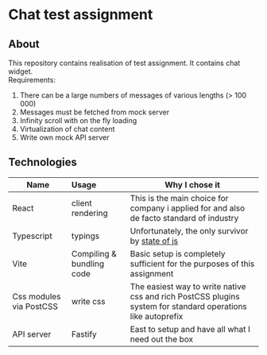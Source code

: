 # Chat test assignment
## About
This repository contains realisation of test assignment. It contains chat widget.  
Requirements:
1. There can be a large numbers of messages of various lengths (> 100 000)
2. Messages must be fetched from mock server
3. Infinity scroll with on the fly loading
4. Virtualization of chat content
5. Write own mock API server 

## Technologies
| Name                    | Usage                     | Why I chose it                                                                                                      |
|-------------------------|:--------------------------|---------------------------------------------------------------------------------------------------------------------|
| React                   | client rendering          | This is the main choice for company i applied for and also de facto standard of industry                            |
| Typescript              | typings                   | Unfortunately, the only survivor by [state of js](https://2022.stateofjs.com/en-US/other-tools/#javascript_flavors) |
| Vite                    | Compiling & bundling code | Basic setup is completely sufficient for the purposes of this assignment                                            |
| Css modules via PostCSS | write css                 | The easiest way to write native css and rich PostCSS plugins system for standard operations like autoprefix         |
| API server              | Fastify                   | East to setup and have all what I need out the box                                                                  |

